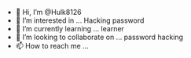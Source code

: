 - 👋 Hi, I’m @Hulk8126
- 👀 I’m interested in ... Hacking password
- 🌱 I’m currently learning ... learner
- 💞️ I’m looking to collaborate on ... password hacking
- 📫 How to reach me ...

<!---
Hulk8126/Hulk8126 is a ✨ special ✨ repository because its `README.md` (this file) appears on your GitHub profile.
You can click the Preview link to take a look at your changes.
--->

